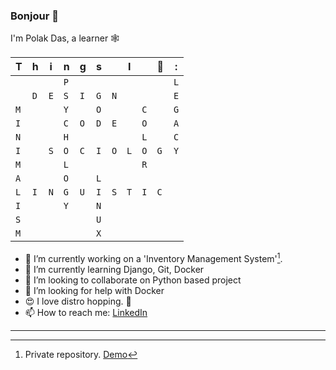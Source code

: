 ### Bonjour 🙂

I'm Polak Das, a learner 🕸


|T|h|i|n|g|s||I||💚|:|
| - | - | - | - | - | - | - | - | - | - | - |
| | | |`P`| | | | | | |`L`|
| |`D`|`E`|`S`|`I`|`G`|`N`| | | |`E`|
|`M`| | |`Y`| |`O`| | |`C`| |`G`|
|`I`| | |`C`|`O`|`D`|`E`| |`O`| |`A`|
|`N`| | |`H`| | | | |`L`| |`C`|
|`I`| |`S`|`O`|`C`|`I`|`O`|`L`|`O`|`G`|`Y`|
|`M`| | |`L`|| | | |`R`| | |
|`A`| | |`O`| |`L`| | | | | |
|`L`|`I`|`N`|`G`|`U`|`I`|`S`|`T`|`I`|`C`| |
|`I`| | |`Y`| |`N`| | | | | |
|`S`| | | | |`U`| | | | | |
|`M`| | | | |`X`| | | | | |

- 🔭 I’m currently working on a 'Inventory Management System'[^1].
- 🌱 I’m currently learning Django, Git, Docker
- 👯 I’m looking to collaborate on Python based project
- 🤔 I’m looking for help with Docker
- 😍 I love distro hopping. 🐧
- 📫 How to reach me: [LinkedIn](https://linkedin.com/in/polak-das-shawon)

-----

[^1]: Private repository. [Demo](https://https://inventory.thecreationbd.com/ "The Creation BD")
